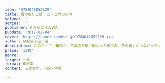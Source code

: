 ```yaml
---
isbn: '9784041052129'
title: 雪つもりし朝  二・二六の人々
volume: ''
series: ''
publisher: ＫＡＤＯＫＡＷＡ
pubdate: '2017-02-04'
cover: 'https://cover.openbd.jp/9784041052129.jpg'
author: 植松三十里／著
description: この二・二六事件が、日本の平和に関わった彼らの「その後」につながった…
price: '1500'
genre: ''
target: 一般
format: 単行本
content: 日本文学、小説・物語

---
```

